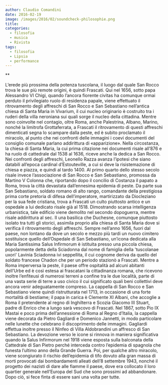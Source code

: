 ```yaml
---
author: Claudio Comandini
date: 2016-02-19
image: /images/2016/02/soundcheck-philosophie.png
title: 
categories:
  - filosofia
  - musica
  - Rivista
tags:
  - filosofia
  - Lipsia
  - performance
---
```


**

L’erede più prossima della potenza tuscolana, il luogo dal quale San Rocco trova le sue più remote origini, è quindi Frascati. Qui nel 1656, sotto papa Alessandro VI Chigi, quando l’ancora fiorente civitas ha comunque ormai perduto il privilegiato ruolo di residenza papale, viene effettuato il ritrovamento degli affreschi di San Rocco e San Sebastiano nell’antica chiesa di Santa Maria in Vivarium, il cui nucleo originario è costruito tra i ruderi della villa neroniana sui quali sorge il nucleo della cittadina. Mentre sono coinvolte nel contagio, oltre Roma, anche Palestrina, Albano, Marino, nonché la limitrofa Grottaferrata, a Frascati il ritrovamento di questi affreschi dimenticati segna lo scampare dalla peste, ed è subito proclamato il miracolo, al punto che nei confronti delle immagini i coevi documenti del consiglio comunale parlano addirittura di «apparizione». 
Nella circostanza, la chiesa di Santa Maria, la cui prima citazione nei documenti risale all’876 e ha ruolo di cattedrale dal 1538 al 1636, riceve anche la dedica a San Rocco. Nei confronti degli affreschi, Leonello Razza avanza l’ipotesi che siano databili all’epoca cardinal d’Estouteville, a cui si deve la risistemazione di chiesa e piazza, e quindi al tardo 1400. Al primo quarto dello stesso secolo risale invece l’associazione di San Rocco e San Sebastiano, promossa da Martino V Colonna che, riportando dopo il concilio di Costanza il papato a Roma, trova la città devastata dall’ennesima epidemia di peste. Da parte sua San Sebastiano, soldato romano di alto rango, comandante della prestigiosa prima corte pretoria di difesa dell’imperatore, martirizzato da Diocleziano per la sua fede cristiana, trova a Frascati un culto piuttosto antico e un ospedale a lui dedicato risale già al 1518. Dimostrando scarsa intelligenza urbanistica, tale edificio viene demolito nel secondo dopoguerra, mentre risale addirittura al sec. II una basilica che Duchesne, comunque piuttosto isolato tra tutti gli storici, assimila proprio alla chiesa di Santa Maria dove si verifica il ritrovamento degli affreschi.
Sempre nell’anno 1656, fuori dal paese, non lontano da dove un secolo e mezzo più tardi un nuovo cimitero sostituisce quello dell’Ospedale di San Sebastiano, un’icona dedicata alla Maria Santissima Salus Infirmorum è istituita presso una piccola chiesa, popolarmente detta della Sciadonna dal nome di famiglia della 'tuscolanae uxori' Lavinia Sciadonna ivi seppellita, il cui cognome deriva da quello del soldato francese Chadon che per un periodo stazionò a Frascati. Mentre a Roma imperversa la peste, il paese offre ospitalità ad alcuni abitanti dell’Urbe ed è così estesa ai frascatani la cittadinanza romana, che ricevono inoltre l’enfiteusi di numerosi terreni a confine tra le due località, parte di una vasta serie di terre a uso civico il cui significato quali beni collettivi deve ancora venir adeguatamente compreso. La cappella di San Rocco e San Sebastiano viene quindi ristrutturata nel 1713, in occasione di una forte mortalità di bestiame; il papa in carica è Clemente XI Albani, che accoglie a Roma il pretendente al regno di Inghilterra e Scozia Giacomo III Stuart, padre di Enrico che a lungo sarà vescovo di Frascati. 
Nel 1867, sotto Pio IX Mastai e poco prima dell’annessione di Roma al Regno d’Italia, la cappella viene decorata da Pietro Gagliardi e Domenico Jannetti, in modo particolare nelle lunette che celebrano il discoprimento delle immagini. Gagliardi effettua inoltre presso il Ninfeo di Villa Aldobrandini un affresco di San Sebastiano. La devozione verso le icone si rinnova in maniera significativa quando la Salus Infirmorum nel 1918 viene esposta sulla balconata della Cattedrale di San Pietro perché interceda contro l’epidemia di spagnola che funesta l’ultimo anno della Grande Guerra. Poi, per qualche altro miracolo, viene scongiurato il rischio dell’epidemia di tifo dovuto alla gran massa di morti provocati dai bombardamenti alleati dell’8 settembre 1943, nonché il progetto dei nazisti di dare alle fiamme il paese, dove era collocato il loro quartier generale nell’Europa del Sud che sono prossimi ad abbandonare. Dopo ciò, si fece finta di essere sani una volta per tutte.